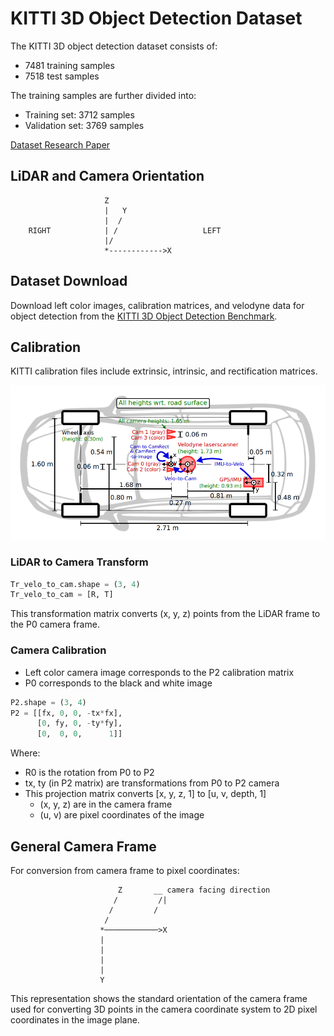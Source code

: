 # KITTI 3D Object Detection Dataset

The KITTI 3D object detection dataset consists of:
- 7481 training samples
- 7518 test samples

The training samples are further divided into:
- Training set: 3712 samples
- Validation set: 3769 samples

[Dataset Research Paper](https://www.cvlibs.net/publications/Geiger2013IJRR.pdf)

## LiDAR and Camera Orientation

```
                     Z   
                     |   Y
                     |  /
    RIGHT            | /                   LEFT
                     |/
                     *------------>X
```

## Dataset Download

Download left color images, calibration matrices, and velodyne data for object detection from the [KITTI 3D Object Detection Benchmark](https://www.cvlibs.net/datasets/kitti/eval_object.php?obj_benchmark=3d).

## Calibration

KITTI calibration files include extrinsic, intrinsic, and rectification matrices.

![Object Detector](https://github.com/rajeev-gupta-bashrc/OBJECT_DETECTOR/blob/master/images/Kitti_transforms.png)

### LiDAR to Camera Transform

```python
Tr_velo_to_cam.shape = (3, 4)
Tr_velo_to_cam = [R, T]
```

This transformation matrix converts (x, y, z) points from the LiDAR frame to the P0 camera frame.

### Camera Calibration

- Left color camera image corresponds to the P2 calibration matrix
- P0 corresponds to the black and white image

```python
P2.shape = (3, 4)
P2 = [[fx, 0, 0, -tx*fx],
      [0, fy, 0, -ty*fy],
      [0,  0, 0,      1]]
```

Where:
- R0 is the rotation from P0 to P2
- tx, ty (in P2 matrix) are transformations from P0 to P2 camera
- This projection matrix converts [x, y, z, 1] to [u, v, depth, 1]
  - (x, y, z) are in the camera frame
  - (u, v) are pixel coordinates of the image

## General Camera Frame

For conversion from camera frame to pixel coordinates:

```
                        Z       __ camera facing direction
                       /         /|
                      /         /            
                     /
                    *────────────>X
                    |
                    |
                    |
                    |
                    Y
```

This representation shows the standard orientation of the camera frame used for converting 3D points in the camera coordinate system to 2D pixel coordinates in the image plane.